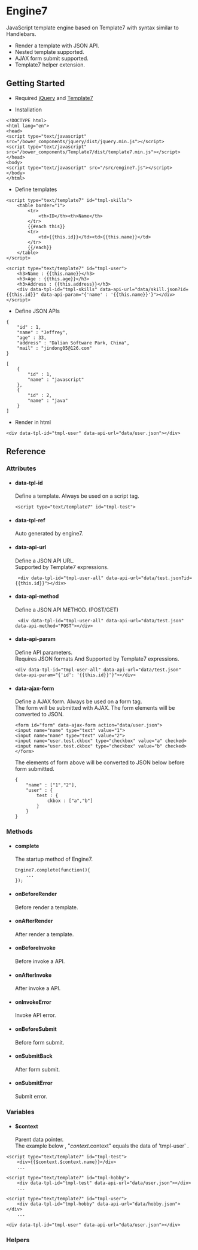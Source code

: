 Engine7
=========

JavaScript template engine based on Template7 with syntax similar to Handlebars. 
* Render a template with JSON API.
* Nested template supported.
* AJAX form submit supported.
* Template7 helper extension.

## Getting Started

* Required [jQuery](http://jquery.com/) and [Template7](http://www.idangero.us/template7/)

* Installation
```
<!DOCTYPE html>
<html lang="en">
<head>
<script type="text/javascript" src="/bower_components/jquery/dist/jquery.min.js"></script>
<script type="text/javascript" src="/bower_components/Template7/dist/template7.min.js"></script>
</head>
<body>
<script type="text/javascript" src="/src/engine7.js"></script>
</body>
</html>
```

* Define templates
```
<script type="text/template7" id="tmpl-skills">
    <table border="1">
        <tr>
            <th>ID</th><th>Name</th>
        </tr>
        {{#each this}}
        <tr>
            <td>{{this.id}}</td><td>{{this.name}}</td>
        </tr>
        {{/each}}
    </table>
</script>
```
```
<script type="text/template7" id="tmpl-user">
    <h3>Name : {{this.name}}</h3>
    <h3>Age : {{this.age}}</h3>
    <h3>Address : {{this.address}}</h3>
    <div data-tpl-id="tmpl-skills" data-api-url="data/skill.json?id={{this.id}}" data-api-param="{'name' : '{{this.name}}'}"></div>
</script>
```

* Define JSON APIs
```
{
	"id" : 1,
	"name" : "Jeffrey",
	"age" : 33,
	"address" : "Dalian Software Park, China",
	"mail" : "jindong05@126.com"
}
```
```
[
	{
		"id" : 1,
		"name" : "javascript"
	},
	{
		"id" : 2,
		"name" : "java"
	}
]
```
* Render in html

```
<div data-tpl-id="tmpl-user" data-api-url="data/user.json"></div>
```


## Reference 

### Attributes

* #### data-tpl-id   
    Define a template. Always be used on a script tag.
   
    ```
    <script type="text/template7" id="tmpl-test">
    ```

* #### data-tpl-ref  
    Auto generated by engine7.

* #### data-api-url  
    Define a JSON API URL.  
    Supported by Template7 expressions.
    
    ```
     <div data-tpl-id="tmpl-user-all" data-api-url="data/test.json?id={{this.id}}"></div>
    ```

* #### data-api-method  
    Define a JSON API METHOD. (POST/GET)
    
    ```
     <div data-tpl-id="tmpl-user-all" data-api-url="data/test.json" data-api-method="POST"></div>
     ```

* #### data-api-param  
    Define API parameters.   
    Requires JSON formats And Supported by Template7 expressions.
    
    ```
    <div data-tpl-id="tmpl-user-all" data-api-url="data/test.json" data-api-param="{'id': '{{this.id}}'}"></div>
    ```

* #### data-ajax-form
    Define a AJAX form. Always be used on a form tag.    
    The form will be submitted with AJAX.
    The form elements will be converted to JSON.
    
    ```
    <form id="form" data-ajax-form action="data/user.json">
    <input name="name" type="text" value="1">
    <input name="name" type="text" value="2">
    <input name="user.test.ckbox" type="checkbox" value="a" checked>
    <input name="user.test.ckbox" type="checkbox" value="b" checked>
    </form>
    ```
    
    The elements of form above will be converted to JSON below before form submitted. 
    ```
    {
        "name" : ["1","2"],
        "user" : {
            test : {
                ckbox : ["a","b"]
            }
        }
    }
    ```

### Methods

 * #### complete
    The startup method of Engine7.
    ```
    Engine7.complete(function(){
    	...
    });
    ```
    
 * #### onBeforeRender
    Before render a template.
    
 * #### onAfterRender
    After render a template.
    
 * #### onBeforeInvoke
    Before invoke a API.
    
 * #### onAfterInvoke
    After invoke a API.
 
 * #### onInvokeError
    Invoke API error.
    
 * #### onBeforeSubmit
    Before form submit.
    
 * #### onSubmitBack
    After form submit.
 
 * #### onSubmitError
    Submit error.
 
### Variables

* #### $context

    Parent data pointer.   
    The example below , "$context.$context" equals the data of 'tmpl-user' . 

```
<script type="text/template7" id="tmpl-test">
    <div>{{$context.$context.name}}</div>
    ...
```

```
<script type="text/template7" id="tmpl-hobby">
    <div data-tpl-id="tmpl-test" data-api-url="data/user.json"></div>
    ...
```

```
<script type="text/template7" id="tmpl-user">
    <div data-tpl-id="tmpl-hobby" data-api-url="data/hobby.json"></div>
    ...
```

```
<div data-tpl-id="tmpl-user" data-api-url="data/user.json"></div>
```

### Helpers